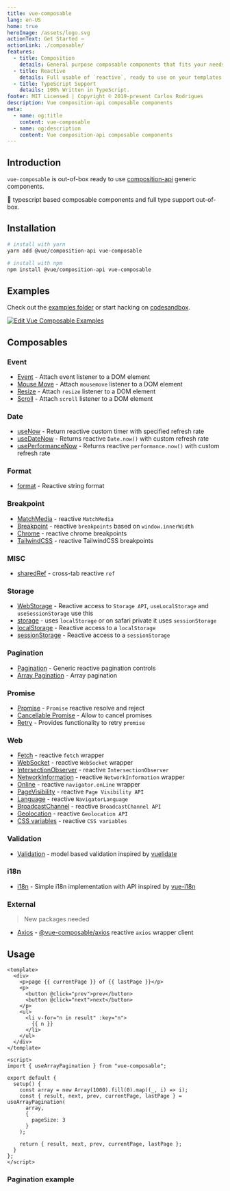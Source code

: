 ```yaml
---
title: vue-composable
lang: en-US
home: true
heroImage: /assets/logo.svg
actionText: Get Started →
actionLink: ./composable/
features:
  - title: Composition
    details: General purpose composable components that fits your needs.
  - title: Reactive
    details: Full usable of `reactive`, ready to use on your templates.
  - title: TypeScript Support
    details: 100% Written in TypeScript.
footer: MIT Licensed | Copyright © 2019-present Carlos Rodrigues
description: Vue composition-api composable components
meta:
  - name: og:title
    content: vue-composable
  - name: og:description
    content: Vue composition-api composable components
---
```


## Introduction

`vue-composable` is out-of-box ready to use [composition-api](https://github.com/vuejs/composition-api) generic components.

:100: typescript based composable components and full type support out-of-box.

## Installation

```bash
# install with yarn
yarn add @vue/composition-api vue-composable

# install with npm
npm install @vue/composition-api vue-composable
```

## Examples

Check out the [examples folder](examples) or start hacking on [codesandbox](https://codesandbox.io/s/vue-composable-examples-yuusf).

[![Edit Vue Composable Examples](https://codesandbox.io/static/img/play-codesandbox.svg)](https://codesandbox.io/s/vue-template-yuusf?fontsize=14)

## Composables

### Event

- [Event](composable/event/event) - Attach event listener to a DOM element
- [Mouse Move](composable/event/onMoveMove) - Attach `mousemove` listener to a DOM element
- [Resize](composable/event/onResize) - Attach `resize` listener to a DOM element
- [Scroll](composable/event/onScroll) - Attach `scroll` listener to a DOM element

### Date

- [useNow](composable/date/now) - Return reactive custom timer with specified refresh rate
- [useDateNow](composable/date/dateNow) - Returns reactive `Date.now()` with custom refresh rate
- [usePerformanceNow](composable/date/performanceNow) - Returns reactive `performance.now()` with custom refresh rate

### Format

- [format](composable/format/format) - Reactive string format

### Breakpoint

- [MatchMedia](composable/breakpoint/matchMedia) - reactive `MatchMedia`
- [Breakpoint](composable/breakpoint/breakpoint) - reactive `breakpoints` based on `window.innerWidth`
- [Chrome](composable/breakpoint/breakpointChrome) - reactive chrome breakpoints
- [TailwindCSS](composable/breakpoint/breakpointTailwindCSS) - reactive TailwindCSS breakpoints

### MISC

- [sharedRef](composable/misc/sharedRef) - cross-tab reactive `ref`

### Storage

- [WebStorage](composable/storage/webStorage) - Reactive access to `Storage API`, `useLocalStorage` and `useSessionStorage` use this
- [storage](composable/storage/storage) - uses `localStorage` or on safari private it uses `sessionStorage`
- [localStorage](composable/storage/localStorage) - Reactive access to a `localStorage`
- [sessionStorage](composable/storage/sessionStorage) - Reactive access to a `sessionStorage`

### Pagination

- [Pagination](composable/pagination/pagination) - Generic reactive pagination controls
- [Array Pagination](composable/pagination/arrayPagination) - Array pagination

### Promise

- [Promise](composable/promise/promise) - `Promise` reactive resolve and reject
- [Cancellable Promise](composable/promise/cancellablePromise) - Allow to cancel promises
- [Retry](composable/promise/retry) - Provides functionality to retry `promise`

### Web

- [Fetch](composable/web/fetch) - reactive `fetch` wrapper
- [WebSocket](composable/web/webSocket) - reactive `WebSocket` wrapper
- [IntersectionObserver](composable/web/intersectionObserver) - reactive `IntersectionObserver`
- [NetworkInformation](composable/web/networkInformation) - reactive `NetworkInformation` wrapper
- [Online](composable/web/online) - reactive `navigator.onLine` wrapper
- [PageVisibility](composable/web/pageVisibility) - reactive `Page Visibility API`
- [Language](composable/web/language) - reactive `NavigatorLanguage`
- [BroadcastChannel](composable/web/broadcastChannel) - reactive `BroadcastChannel API`
- [Geolocation](composable/web/geolocation) - reactive `Geolocation API`
- [CSS variables](composable/web/cssVariables) - reactive `CSS variables`

### Validation

- [Validation](composable/validation/validation) - model based validation inspired by [vuelidate](https://vuelidate.js.org/)

### i18n

- [i18n](composable/i18n/i18n) - Simple i18n implementation with API inspired by [vue-i18n](https://github.com/kazupon/vue-i18n)

### External

> New packages needed

- [Axios](composable/external/axios) - [@vue-composable/axios](https://www.npmjs.com/package/@vue-composable/axios) reactive `axios` wrapper client

## Usage

```vue
<template>
  <div>
    <p>page {{ currentPage }} of {{ lastPage }}</p>
    <p>
      <button @click="prev">prev</button>
      <button @click="next">next</button>
    </p>
    <ul>
      <li v-for="n in result" :key="n">
        {{ n }}
      </li>
    </ul>
  </div>
</template>

<script>
import { useArrayPagination } from "vue-composable";

export default {
  setup() {
    const array = new Array(1000).fill(0).map((_, i) => i);
    const { result, next, prev, currentPage, lastPage } = useArrayPagination(
      array,
      {
        pageSize: 3
      }
    );

    return { result, next, prev, currentPage, lastPage };
  }
};
</script>
```

### Pagination example

<array-pagination-example/>
